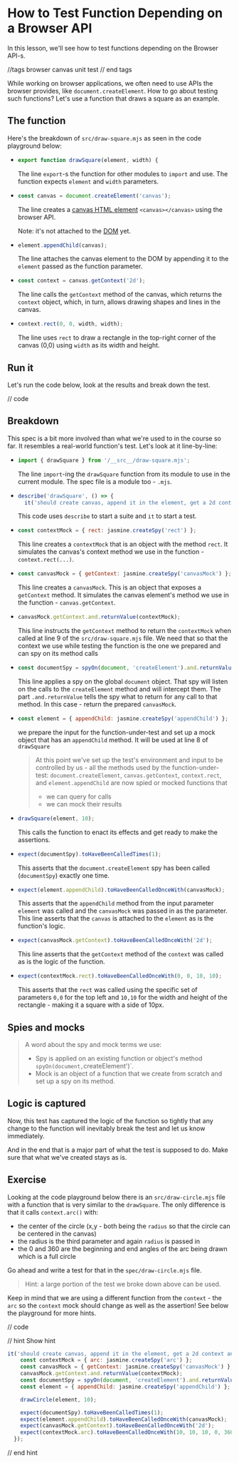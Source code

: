 # How to Test Function Depending on a Browser API

In this lesson, we'll see how to test functions depending on the Browser API-s.

//tags
browser
canvas
unit test
// end tags

While working on browser applications, we often need to use APIs the browser provides, like `document.createElement`. How to go about testing such functions? Let's use a function that draws a square as an example.

## The function

Here's the breakdown of `src/draw-square.mjs` as seen in the code playground below:

- ```js
  export function drawSquare(element, width) {
  ```

  The line `export`-s the function for other modules to `import` and use. The function expects `element` and `width` parameters.

- ```js
  const canvas = document.createElement('canvas');
  ```

  The line creates a [canvas HTML element](https://developer.mozilla.org/en-US/docs/Web/API/Canvas_API) `<canvas></canvas>` using the browser API.

  Note: it's not attached to the [DOM](https://developer.mozilla.org/en-US/docs/Web/API/Document_Object_Model/Introduction) yet.

- ```js
  element.appendChild(canvas);
  ```

  The line attaches the canvas element to the DOM by appending it to the `element` passed as the function parameter.

- ```js
  const context = canvas.getContext('2d');
  ```

  The line calls the `getContext` method of the canvas, which returns the `context` object, which, in turn, allows drawing shapes and lines in the canvas.

- ```js
  context.rect(0, 0, width, width);
  ```

  The line uses `rect` to draw a rectangle in the top-right corner of the canvas (0,0) using `width` as its width and height.

## Run it

Let's run the code below, look at the results and break down the test.

// code

## Breakdown

This spec is a bit more involved than what we're used to in the course so far. It resembles а real-world function's test. Let's look at it line-by-line:

- ```js
  import { drawSquare } from '/__src__/draw-square.mjs';
  ```

  The line `import`-ing the `drawSquare` function from its module to use in the current module. The spec file is a module too - `.mjs`.

- ```js
  describe('drawSquare', () => {
    it('should create canvas, append it in the element, get a 2d context and draw the square', () => {
  ```

  This code uses `describe` to start a suite and `it` to start a test.

- ```js
  const contextMock = { rect: jasmine.createSpy('rect') };
  ```

  This line creates a `contextMock` that is an object with the method `rect`. It simulates the canvas's context method we use in the function - `context.rect(...)`.

- ```js
  const canvasMock = { getContext: jasmine.createSpy('canvasMock') };
  ```

  This line creates a `canvasMock`. This is an object that exposes a `getContext` method. It simulates the canvas element's method we use in the function - `canvas.getContext`.

- ```js
  canvasMock.getContext.and.returnValue(contextMock);
  ```

  This line instructs the `getContext` method to return the `contextMock` when called at line 9 of the `src/draw-square.mjs` file. We need that so that the context we use while testing the function is the one we prepared and can spy on its method calls

- ```js
  const documentSpy = spyOn(document, 'createElement').and.returnValue(canvasMock);
  ```

  This line applies a spy on the global `document` object. That spy will listen on the calls to the `createElement` method and will intercept them. The part `.and.returnValue` tells the spy what to return for any call to that method. In this case - return the prepared `canvasMock`.

- ```js
  const element = { appendChild: jasmine.createSpy('appendChild') };
  ```

  we prepare the input for the function-under-test and set up a mock object that has an `appendChild` method. It will be used at line 8 of `drawSquare`
  > At this point we've set up the test's environment and input to be controlled by us - all the methods used by the function-under-test: `document.createElement`, `canvas.getContext`, `context.rect`, and `element.appendChild` are now spied or mocked functions that
  >
  > - we can query for calls
  > - we can mock their results

- ```js
  drawSquare(element, 10);
  ```

  This calls the function to enact its effects and get ready to make the assertions.

- ```js
  expect(documentSpy).toHaveBeenCalledTimes(1);
  ```

  This asserts that the `document.createElement` spy has been called (`documentSpy`) exactly one time.

- ```js
  expect(element.appendChild).toHaveBeenCalledOnceWith(canvasMock);
  ```

  This asserts that the `appendChild` method from the input parameter `element` was called and the `canvasMock` was passed in as the parameter. This line asserts that the `canvas` is attached to the `element` as is the function's logic.

- ```js
  expect(canvasMock.getContext).toHaveBeenCalledOnceWith('2d');
  ```

  This line asserts that the `getContext` method of the `context` was called as is the logic of the function.

- ```js
  expect(contextMock.rect).toHaveBeenCalledOnceWith(0, 0, 10, 10);
  ```

  This asserts that the `rect` was called using the specific set of parameters `0,0` for the top left and `10,10` for the width and height of the rectangle - making it a square with a side of 10px.

## Spies and mocks

> A word about the spy and mock terms we use:
>
> - Spy is applied on an existing function or object's method `spyOn(document,`createElement')`.
> - Mock is an object of a function that we create from scratch and set up a spy on its method.

## Logic is captured

Now, this test has captured the logic of the function so tightly that any change to the function will inevitably break the test and let us know immediately.

And in the end that is a major part of what the test is supposed to do. Make sure that what we've created stays as is.

## Exercise

Looking at the code playground below there is an `src/draw-circle.mjs` file with a function that is very similar to the `drawSquare`. The only difference is that it calls `context.arc()` with:

- the center of the circle (x,y - both being the `radius` so that the circle can be centered in the canvas)
- the radius is the third parameter and again `radius` is passed in
- the 0 and 360 are the beginning and end angles of the arc being drawn which is a full circle

Go ahead and write a test for that in the `spec/draw-circle.mjs` file.

> Hint: a large portion of the test we broke down above can be used.

Keep in mind that we are using a different function from the `context` - the `arc` so the `context` mock should change as well as the assertion! See below the playground for more hints.

// code

// hint
Show hint

```js
it('should create canvas, append it in the element, get a 2d context and draw the circle', () => {
    const contextMock = { arc: jasmine.createSpy('arc') };
    const canvasMock = { getContext: jasmine.createSpy('canvasMock') };
    canvasMock.getContext.and.returnValue(contextMock);
    const documentSpy = spyOn(document, 'createElement').and.returnValue(canvasMock);
    const element = { appendChild: jasmine.createSpy('appendChild') };

    drawCircle(element, 10);

    expect(documentSpy).toHaveBeenCalledTimes(1);
    expect(element.appendChild).toHaveBeenCalledOnceWith(canvasMock);
    expect(canvasMock.getContext).toHaveBeenCalledOnceWith('2d');
    expect(contextMock.arc).toHaveBeenCalledOnceWith(10, 10, 10, 0, 360);
  });
```

// end hint

